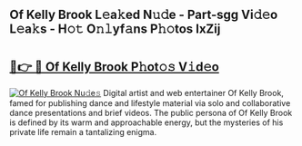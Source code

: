 ## Of Kelly Brook L𝚎a𝚔ed N𝚞𝚍e - Part-sgg Vi𝚍𝚎o L𝚎a𝚔s - H𝚘𝚝 O𝚗𝚕yf𝚊ns P𝚑𝚘tos IxZij

# <h2><a href="http://kf9aggd.oniu.top/?m=Of+Kelly+Brook">🔗👉 🔴 Of Kelly Brook P𝚑ot𝚘𝚜 V𝚒d𝚎o</a></h2>

[![Of Kelly Brook Nu𝚍e𝚜](https://i.imgur.com/0qMVB7G.gif)](http://kf9aggd.oniu.top/?m=Of+Kelly+Brook)
Digital artist and web entertainer Of Kelly Brook, famed for publishing dance and lifestyle material via solo and collaborative dance presentations and brief videos. The public persona of Of Kelly Brook is defined by its warm and approachable energy, but the mysteries of his private life remain a tantalizing enigma.  
